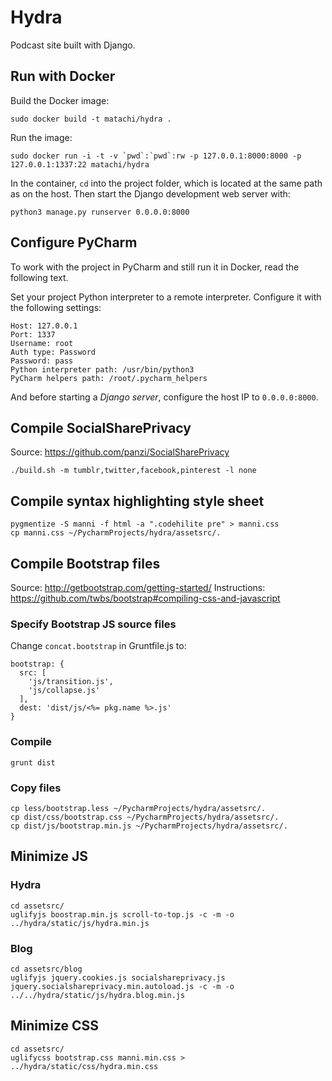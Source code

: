 # Hydra

Podcast site built with Django.

## Run with Docker

Build the Docker image:

    sudo docker build -t matachi/hydra .

Run the image:

    sudo docker run -i -t -v `pwd`:`pwd`:rw -p 127.0.0.1:8000:8000 -p 127.0.0.1:1337:22 matachi/hydra

In the container, `cd` into the project folder, which is located at the same
path as on the host. Then start the Django development web server with:

    python3 manage.py runserver 0.0.0.0:8000

## Configure PyCharm

To work with the project in PyCharm and still run it in Docker, read the
following text.

Set your project Python interpreter to a remote interpreter. Configure it with
the following settings:

    Host: 127.0.0.1
    Port: 1337
    Username: root
    Auth type: Password
    Password: pass
    Python interpreter path: /usr/bin/python3
    PyCharm helpers path: /root/.pycharm_helpers

And before starting a *Django server*, configure the host IP to `0.0.0.0:8000`.

## Compile SocialSharePrivacy

Source: <https://github.com/panzi/SocialSharePrivacy>

    ./build.sh -m tumblr,twitter,facebook,pinterest -l none

## Compile syntax highlighting style sheet

    pygmentize -S manni -f html -a ".codehilite pre" > manni.css
    cp manni.css ~/PycharmProjects/hydra/assetsrc/.

## Compile Bootstrap files

Source: <http://getbootstrap.com/getting-started/>
Instructions: <https://github.com/twbs/bootstrap#compiling-css-and-javascript>

### Specify Bootstrap JS source files

Change `concat.bootstrap` in Gruntfile.js to:

    bootstrap: {
      src: [
        'js/transition.js',
        'js/collapse.js'
      ],
      dest: 'dist/js/<%= pkg.name %>.js'
    }

### Compile

    grunt dist

### Copy files

    cp less/bootstrap.less ~/PycharmProjects/hydra/assetsrc/.
    cp dist/css/bootstrap.css ~/PycharmProjects/hydra/assetsrc/.
    cp dist/js/bootstrap.min.js ~/PycharmProjects/hydra/assetsrc/.

## Minimize JS

### Hydra

    cd assetsrc/
    uglifyjs boostrap.min.js scroll-to-top.js -c -m -o ../hydra/static/js/hydra.min.js

### Blog

    cd assetsrc/blog
    uglifyjs jquery.cookies.js socialshareprivacy.js jquery.socialshareprivacy.min.autoload.js -c -m -o ../../hydra/static/js/hydra.blog.min.js

## Minimize CSS

    cd assetsrc/
    uglifycss bootstrap.css manni.min.css > ../hydra/static/css/hydra.min.css

